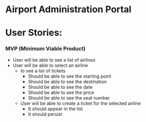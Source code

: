 # Airport Administration Portal

# User Stories:

### MVP (Minimum Viable Product)
- User will be able to see a list of airlines
- User will be able to select an airline 
    - to see a list of tickets
        - Should be able to see the starting point
        - Should be able to see the destination
        - Should be able to see the date
        - Should be able to see the price
        - Should be able to see the seat number
    - User will be able to create a ticket for the selected airline
        - It should appear in the list
        - It should persist